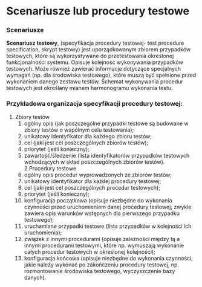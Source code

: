 # Scenariusze lub procedury testowe

### Scenariusze
**Scenariusz testowy**, (specyfikacja procedury testowej- test procedure specification, skrypt testowy) jest uporządkowanym zbiorem przypadków testowych, które są wykorzystywane do przetestowania określonej funkcjonalności systemu. Opisuje kolejność wykonywania przypadków testowych. Może również zawierać informacje dotyczące specjalnych wymagań (np. dla środowiska testowego), które muszą być spełnione przed wykonaniem danego zestawu testów. Schemat wykonywania procedur testowych jest określany mianem harmonogramu wykonania testu.

### Przykładowa organizacja specyfikacji procedury testowej:
1. Zbiory testów
   1. ogólny opis (jak poszczególne przypadki testowe są budowane w zbiory testów o wspólnym celu testowania);
   2. unikatowy identyfikator dla każdego zbioru testów;
   3. cel (jaki jest cel poszczególnych zbiorów testów);
   4. priorytet (jeśli konieczny);
   5. zawartość/śledzenie (lista identyfikatorów przypadków testowych wchodzących w skład poszczególnych zbiorów testów).
2.Procedury testowe
   1. ogólny opis procedur wyprowadzonych ze zbiorów testów;
   2. unikatowy identyfikator dla każdej procedury testowej;
   3. cel (jaki jest cel poszczególnych procedur testowych);
   4. priorytet (jeśli konieczny);
   5. konfiguracja początkowa (opisuje niezbędne do wykonania czynności przed uruchomieniem danej procedury testowej; zwykle zawiera opis warunków wstępnych dla pierwszego przypadku testowego);
   6. uruchamiane przypadki testowe (lista przypadków w kolejności ich uruchomienia);
   7. związek z innymi procedurami (opisuje zależności między tą a innymi procedurami testowymi, które np. wymuszają wykonanie całych procedur testowych w określonej kolejności);
   8. konfiguracja końcowa (opisuje niezbędne do wykonania czynności, jakie należy wykonać po zakończeniu procedury testowej, np. rozmontowanie środowiska testowego, wyczyszczenie bazy danych). 
